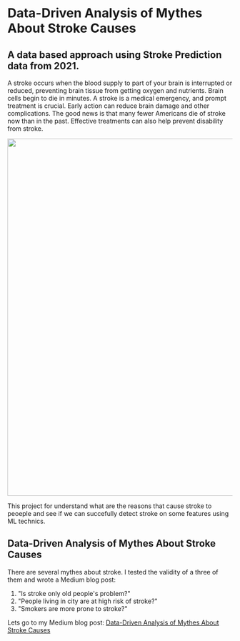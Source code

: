 # Data-Driven Analysis of Mythes About Stroke Causes
## A data based approach using Stroke Prediction data from 2021.
A stroke occurs when the blood supply to part of your brain is interrupted or reduced, preventing brain tissue from getting oxygen and nutrients. Brain cells begin to die in minutes. A stroke is a medical emergency, and prompt treatment is crucial. Early action can reduce brain damage and other complications. The good news is that many fewer Americans die of stroke now than in the past. Effective treatments can also help prevent disability from stroke.

<img src="https://www.researchgate.net/profile/Fabio-Chiodo-Grandi/publication/44599636/figure/fig1/AS:196042852179975@1423751666328/Follow-up-brain-CT-scans-of-two-stroke-patients-Two-examples-of-CT-scans-of-two-stroke.png" width="800px" height="auto">

This project for understand what are the reasons that cause stroke to peoeple and see if we can succefully detect stroke on some features using ML technics.

## Data-Driven Analysis of Mythes About Stroke Causes

There are several mythes about stroke. I tested the validity of a three of them and wrote a Medium blog post:

1. "Is stroke only old people's problem?"
2. "People living in city are at high risk of stroke?"
3. "Smokers are more prone to stroke?"

Lets go to my Medium blog post: [Data-Driven Analysis of Mythes About Stroke Causes](https://www.quora.com)
